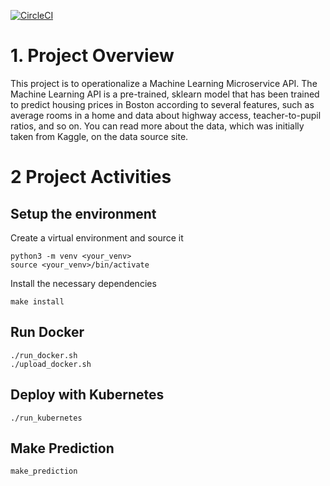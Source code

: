[![CircleCI](https://circleci.com/gh/SamirduUd/Machine-Learning-Docker.svg?style=svg)](https://circleci.com/gh/SamirduUd/Machine-Learning-Docker)

# 1. Project Overview
This project is to operationalize a Machine Learning Microservice API. The Machine Learning API is a pre-trained, sklearn model that has been trained to predict housing prices in Boston according to several features, such as average rooms in a home and data about highway access, teacher-to-pupil ratios, and so on. You can read more about the data, which was initially taken from Kaggle, on the data source site.

# 2 Project Activities
## Setup the environment
Create a virtual environment and source it
    
    python3 -m venv <your_venv>
    source <your_venv>/bin/activate
    

Install the necessary dependencies
    
    make install
    
    
## Run Docker
    
    ./run_docker.sh
    ./upload_docker.sh
    

## Deploy with Kubernetes
    
    ./run_kubernetes
    

## Make Prediction
    
    make_prediction
    

